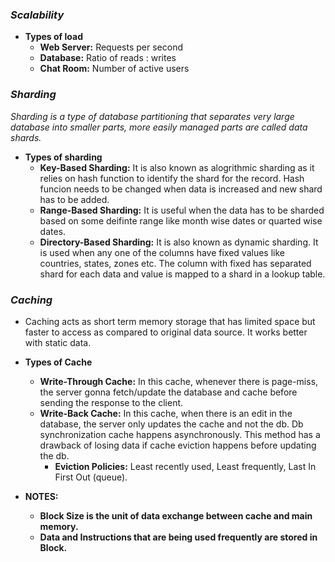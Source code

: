 ### ***Scalability***
- **Types of load**
  - **Web Server:** Requests per second
  - **Database:** Ratio of reads : writes
  - **Chat Room:** Number of active users

### ***Sharding***

*Sharding is a type of database partitioning that separates very large database into smaller parts, more easily managed parts are called data shards.*

   - **Types of sharding**
     - **Key-Based Sharding:** It is also known as alogrithmic sharding as it relies on hash function to identify the shard for the record. Hash funcion needs to be changed when data is increased and new shard has to be added.
     - **Range-Based Sharding:** It is useful when the data has to be sharded based on some deifinte range like month wise dates or quarted wise dates.
     - **Directory-Based Sharding:** It is also known as dynamic sharding. It is used when any one of the columns have fixed values like countries, states, zones etc. The column with fixed has separated shard for each data and value is mapped to a shard in a lookup table.

### ***Caching***
 - Caching acts as short term memory storage that has limited space but faster to access as compared to original data source. It works better with static data. 
 - **Types of Cache**
   - **Write-Through Cache:** In this cache, whenever there is page-miss, the server gonna fetch/update the database and cache  before sending the response to the client.
   - **Write-Back Cache:** In this cache, when there is an edit in the database, the server only updates the cache and not the db. Db synchronization cache happens asynchronously. This method has a drawback of losing data if cache eviction happens before updating the db.
     - **Eviction Policies:** Least recently used, Least frequently, Last In First Out (queue).

  - **NOTES:**
    - **Block Size is the unit of data exchange between cache and main memory.**
    - **Data and Instructions that are being used frequently are stored in Block.**